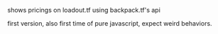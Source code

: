 shows pricings on loadout.tf using backpack.tf's api

first version, also first time of pure javascript, expect weird behaviors.